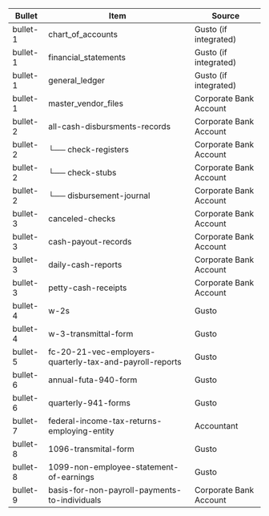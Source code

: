 | Bullet   | Item                                                     | Source                 |
| -------- | -------------------------------------------------------- | ---------------------- |
| bullet-1 | chart_of_accounts                                        | Gusto (if integrated)  |
| bullet-1 | financial_statements                                     | Gusto (if integrated)  |
| bullet-1 | general_ledger                                           | Gusto (if integrated)  |
| bullet-1 | master_vendor_files                                      | Corporate Bank Account |
| bullet-2 | all-cash-disbursments-records                            | Corporate Bank Account |
| bullet-2 | └── check-registers                                      | Corporate Bank Account |
| bullet-2 | └── check-stubs                                          | Corporate Bank Account |
| bullet-2 | └── disbursement-journal                                 | Corporate Bank Account |
| bullet-3 | canceled-checks                                          | Corporate Bank Account |
| bullet-3 | cash-payout-records                                      | Corporate Bank Account |
| bullet-3 | daily-cash-reports                                       | Corporate Bank Account |
| bullet-3 | petty-cash-receipts                                      | Corporate Bank Account |
| bullet-4 | w-2s                                                     | Gusto                  |
| bullet-4 | w-3-transmittal-form                                     | Gusto                  |
| bullet-5 | fc-20-21-vec-employers-quarterly-tax-and-payroll-reports | Gusto                  |
| bullet-6 | annual-futa-940-form                                     | Gusto                  |
| bullet-6 | quarterly-941-forms                                      | Gusto                  |
| bullet-7 | federal-income-tax-returns-employing-entity              | Accountant  |
| bullet-8 | 1096-transmital-form                                     | Gusto                  |
| bullet-8 | 1099-non-employee-statement-of-earnings                  | Gusto                  |
| bullet-9 | basis-for-non-payroll-payments-to-individuals            | Corporate Bank Account |
